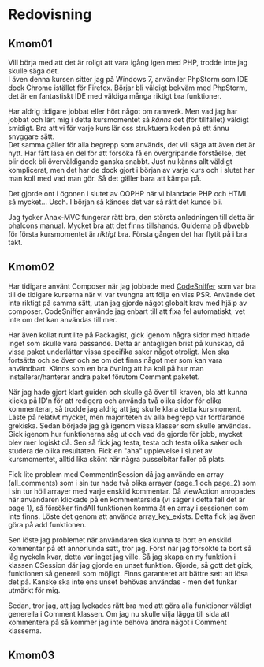 Redovisning
====================================

Kmom01
------------------------------------

Vill börja med att det är roligt att vara igång igen med PHP, trodde inte jag skulle säga det.  
I även denna kursen sitter jag på Windows 7, använder PhpStorm som IDE dock Chrome istället för Firefox.
Börjar bli väldigt bekväm med PhpStorm, det är en fantastiskt IDE med väldiga många riktigt bra funktioner.


Har aldrig tidigare jobbat eller hört något om ramverk. Men vad jag har jobbat och lärt mig i detta kursmomentet så _känns_
det (för tillfället) väldigt smidigt. Bra att vi för varje kurs lär oss struktuera koden på ett ännu snyggare sätt.  
Det samma gäller för alla begrepp som används, det vill säga att även det är nytt. Har fått läsa en del för att försöka få en övergripande förståelse, det blir dock bli överväldigande ganska snabbt.
Just nu känns allt väldigt komplicerat, men det har de dock gjort i början av varje kurs och i slutet har man koll med vad man gör. Så det gäller bara att kämpa på. 

Det gjorde ont i ögonen i slutet av OOPHP när vi blandade PHP och HTML så mycket... Usch. I början så kändes det var så rätt det kunde bli.  

Jag tycker Anax-MVC fungerar rätt bra, den största anledningen till detta är phalcons manual. Mycket bra att det finns tillshands.
Guiderna på dbwebb för första kursmomentet är _riktigt_ bra. Första gången det har flytit på i bra takt. 


Kmom02
------

Har tidigare använt Composer när jag jobbade med [CodeSniffer](https://github.com/squizlabs/PHP_CodeSniffer) som var bra till de tidigare kurserna när vi var tvungna att följa en viss PSR. 
Använde det inte riktigt på samma sätt, utan jag gjorde något globalt krav med hjälp av composer. CodeSniffer använde jag enbart till att fixa fel automatiskt, vet inte om det kan användas till mer.

Har även kollat runt lite på Packagist, gick igenom några sidor med hittade inget som skulle vara passande. Detta är antagligen brist på kunskap, då vissa paket underlättar vissa specifika saker något otroligt.
Men ska fortsätta och se över och se om det finns något mer som kan vara användbart. Känns som en bra övning att ha koll på hur man installerar/hanterar andra paket förutom Comment paketet. 

När jag hade gjort klart guiden och skulle gå över till kraven, bla att kunna klicka på ID'n för att redigera och använda två olika sidor för olika kommenterar, så trodde jag aldrig att jag skulle klara detta kursmoment. 
Läste på relativt mycket, men majoriteten av alla begrepp var fortfarande grekiska. Sedan började jag gå igenom vissa klasser som skulle användas. Gick igenom hur funktionerna såg ut och vad de gjorde för jobb, mycket blev mer logiskt då. Sen så fick jag testa, testa och testa olika saker och studera de olika resultaten. Fick en "aha" upplevelse i slutet av kursmomentet, alltid lika skönt när några pusselbitar faller på plats. 

Fick lite problem med CommentInSession då jag använde en array (all_comments) som i sin tur hade två olika arrayer (page_1 och page_2) som i sin tur höll arrayer med varje enskild kommentar. 
Då viewAction anropades när användaren klickade på en kommentarsida (vi säger i detta fall det är page 1), så försöker findAll funktionen komma åt en array i sessionen som inte finns.
Löste det genom att använda array_key_exists. Detta fick jag även göra på add funktionen.  

Sen löste jag problemet när användaren ska kunna ta bort en enskild kommentar på ett annorlunda sätt, tror jag. 
Först när jag försökte ta bort så låg nyckeln kvar, detta var inget jag ville. Så jag skapa en ny funktion i klassen CSession där jag gjorde en unset funktion.
Gjorde, så gott det gick, funktionen så generell som möjligt. Finns garanteret att bättre sett att lösa det på. Kanske ska inte ens unset behövas användas - men det funkar utmärkt för mig. 

Sedan, tror jag, att jag lyckades rätt bra med att göra alla funktioner väldigt generella i Comment klassen. Om jag nu skulle vilja lägga till sida att kommentera på så kommer jag inte behöva ändra något i Comment klasserna. 


Kmom03
------
